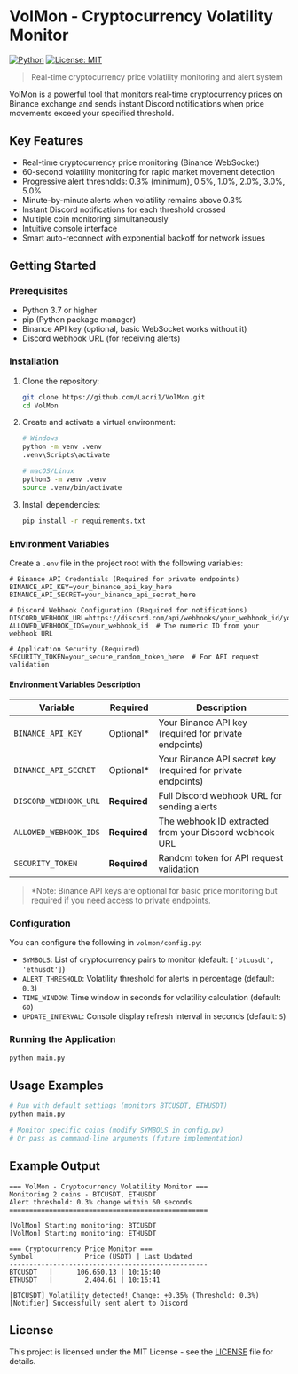 # VolMon - Cryptocurrency Volatility Monitor

[![Python](https://img.shields.io/badge/python-3.7+-blue.svg)](https://www.python.org/downloads/)
[![License: MIT](https://img.shields.io/badge/License-MIT-yellow.svg)](https://opensource.org/licenses/MIT)

> Real-time cryptocurrency price volatility monitoring and alert system

VolMon is a powerful tool that monitors real-time cryptocurrency prices on Binance exchange and sends instant Discord notifications when price movements exceed your specified threshold.

## Key Features

- Real-time cryptocurrency price monitoring (Binance WebSocket)
- 60-second volatility monitoring for rapid market movement detection
- Progressive alert thresholds: 0.3% (minimum), 0.5%, 1.0%, 2.0%, 3.0%, 5.0%
- Minute-by-minute alerts when volatility remains above 0.3%
- Instant Discord notifications for each threshold crossed
- Multiple coin monitoring simultaneously
- Intuitive console interface
- Smart auto-reconnect with exponential backoff for network issues

## Getting Started

### Prerequisites

- Python 3.7 or higher
- pip (Python package manager)
- Binance API key (optional, basic WebSocket works without it)
- Discord webhook URL (for receiving alerts)

### Installation

1. Clone the repository:
   ```bash
   git clone https://github.com/Lacri1/VolMon.git
   cd VolMon
   ```

2. Create and activate a virtual environment:
   ```bash
   # Windows
   python -m venv .venv
   .venv\Scripts\activate
   
   # macOS/Linux
   python3 -m venv .venv
   source .venv/bin/activate
   ```

3. Install dependencies:
   ```bash
   pip install -r requirements.txt
   ```

### Environment Variables

Create a `.env` file in the project root with the following variables:

```env
# Binance API Credentials (Required for private endpoints)
BINANCE_API_KEY=your_binance_api_key_here
BINANCE_API_SECRET=your_binance_api_secret_here

# Discord Webhook Configuration (Required for notifications)
DISCORD_WEBHOOK_URL=https://discord.com/api/webhooks/your_webhook_id/your_webhook_token
ALLOWED_WEBHOOK_IDS=your_webhook_id  # The numeric ID from your webhook URL

# Application Security (Required)
SECURITY_TOKEN=your_secure_random_token_here  # For API request validation
```

#### Environment Variables Description

| Variable | Required | Description |
|----------|----------|-------------|
| `BINANCE_API_KEY` | Optional* | Your Binance API key (required for private endpoints) |
| `BINANCE_API_SECRET` | Optional* | Your Binance API secret key (required for private endpoints) |
| `DISCORD_WEBHOOK_URL` | **Required** | Full Discord webhook URL for sending alerts |
| `ALLOWED_WEBHOOK_IDS` | **Required** | The webhook ID extracted from your Discord webhook URL |
| `SECURITY_TOKEN` | **Required** | Random token for API request validation |

> *Note: Binance API keys are optional for basic price monitoring but required if you need access to private endpoints.

### Configuration

You can configure the following in `volmon/config.py`:

- `SYMBOLS`: List of cryptocurrency pairs to monitor (default: `['btcusdt', 'ethusdt']`)
- `ALERT_THRESHOLD`: Volatility threshold for alerts in percentage (default: `0.3`)
- `TIME_WINDOW`: Time window in seconds for volatility calculation (default: `60`)
- `UPDATE_INTERVAL`: Console display refresh interval in seconds (default: `5`)

### Running the Application

```bash
python main.py
```

## Usage Examples

```bash
# Run with default settings (monitors BTCUSDT, ETHUSDT)
python main.py

# Monitor specific coins (modify SYMBOLS in config.py)
# Or pass as command-line arguments (future implementation)
```

## Example Output

```
=== VolMon - Cryptocurrency Volatility Monitor ===
Monitoring 2 coins - BTCUSDT, ETHUSDT
Alert threshold: 0.3% change within 60 seconds
==================================================

[VolMon] Starting monitoring: BTCUSDT
[VolMon] Starting monitoring: ETHUSDT

=== Cryptocurrency Price Monitor ===
Symbol      |      Price (USDT) | Last Updated
--------------------------------------------------
BTCUSDT   |      106,650.13 | 10:16:40
ETHUSDT   |        2,404.61 | 10:16:41

[BTCUSDT] Volatility detected! Change: +0.35% (Threshold: 0.3%)
[Notifier] Successfully sent alert to Discord
```

## License

This project is licensed under the MIT License - see the [LICENSE](LICENSE) file for details.
